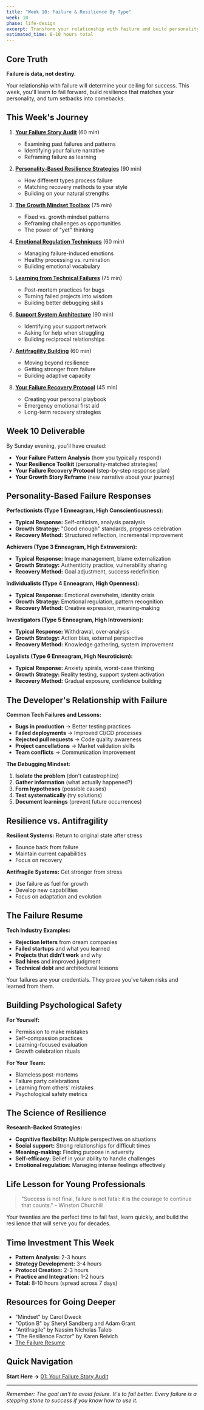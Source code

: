 ```yaml
---
title: "Week 10: Failure & Resilience By Type"
week: 10
phase: life-design
excerpt: Transform your relationship with failure and build personality-matched resilience strategies.
estimated_time: 8-10 hours total
---
```


## Core Truth

**Failure is data, not destiny.**

Your relationship with failure will determine your ceiling for success. This week, you'll learn to fail forward, build resilience that matches your personality, and turn setbacks into comebacks.

## This Week's Journey

1. [**Your Failure Story Audit**](./01-failure-story-audit) (60 min)
   - Examining past failures and patterns
   - Identifying your failure narrative
   - Reframing failure as learning

2. [**Personality-Based Resilience Strategies**](./02-resilience-by-type) (90 min)
   - How different types process failure
   - Matching recovery methods to your style
   - Building on your natural strengths

3. [**The Growth Mindset Toolbox**](./03-growth-mindset) (75 min)
   - Fixed vs. growth mindset patterns
   - Reframing challenges as opportunities
   - The power of "yet" thinking

4. [**Emotional Regulation Techniques**](./04-emotional-regulation) (60 min)
   - Managing failure-induced emotions
   - Healthy processing vs. rumination
   - Building emotional vocabulary

5. [**Learning from Technical Failures**](./05-technical-failures) (75 min)
   - Post-mortem practices for bugs
   - Turning failed projects into wisdom
   - Building better debugging skills

6. [**Support System Architecture**](./06-support-systems) (90 min)
   - Identifying your support network
   - Asking for help when struggling
   - Building reciprocal relationships

7. [**Antifragility Building**](./07-antifragility) (60 min)
   - Moving beyond resilience
   - Getting stronger from failure
   - Building adaptive capacity

8. [**Your Failure Recovery Protocol**](./08-recovery-protocol) (45 min)
   - Creating your personal playbook
   - Emergency emotional first aid
   - Long-term recovery strategies

## Week 10 Deliverable

By Sunday evening, you'll have created:

- **Your Failure Pattern Analysis** (how you typically respond)
- **Your Resilience Toolkit** (personality-matched strategies)
- **Your Failure Recovery Protocol** (step-by-step response plan)
- **Your Growth Story Reframe** (new narrative about your journey)

## Personality-Based Failure Responses

**Perfectionists (Type 1 Enneagram, High Conscientiousness):**

- **Typical Response:** Self-criticism, analysis paralysis
- **Growth Strategy:** "Good enough" standards, progress celebration
- **Recovery Method:** Structured reflection, incremental improvement

**Achievers (Type 3 Enneagram, High Extraversion):**

- **Typical Response:** Image management, blame externalization
- **Growth Strategy:** Authenticity practice, vulnerability sharing
- **Recovery Method:** Goal adjustment, success redefinition

**Individualists (Type 4 Enneagram, High Openness):**

- **Typical Response:** Emotional overwhelm, identity crisis
- **Growth Strategy:** Emotional regulation, pattern recognition
- **Recovery Method:** Creative expression, meaning-making

**Investigators (Type 5 Enneagram, High Introversion):**

- **Typical Response:** Withdrawal, over-analysis
- **Growth Strategy:** Action bias, external perspective
- **Recovery Method:** Knowledge gathering, system improvement

**Loyalists (Type 6 Enneagram, High Neuroticism):**

- **Typical Response:** Anxiety spirals, worst-case thinking
- **Growth Strategy:** Reality testing, support system activation
- **Recovery Method:** Gradual exposure, confidence building

## The Developer's Relationship with Failure

**Common Tech Failures and Lessons:**

- **Bugs in production** → Better testing practices
- **Failed deployments** → Improved CI/CD processes
- **Rejected pull requests** → Code quality awareness
- **Project cancellations** → Market validation skills
- **Team conflicts** → Communication improvement

**The Debugging Mindset:**

1. **Isolate the problem** (don't catastrophize)
2. **Gather information** (what actually happened?)
3. **Form hypotheses** (possible causes)
4. **Test systematically** (try solutions)
5. **Document learnings** (prevent future occurrences)

## Resilience vs. Antifragility

**Resilient Systems:** Return to original state after stress

- Bounce back from failure
- Maintain current capabilities
- Focus on recovery

**Antifragile Systems:** Get stronger from stress

- Use failure as fuel for growth
- Develop new capabilities
- Focus on adaptation and evolution

## The Failure Resume

**Tech Industry Examples:**

- **Rejection letters** from dream companies
- **Failed startups** and what you learned
- **Projects that didn't work** and why
- **Bad hires** and improved judgment
- **Technical debt** and architectural lessons

Your failures are your credentials. They prove you've taken risks and learned from them.

## Building Psychological Safety

**For Yourself:**

- Permission to make mistakes
- Self-compassion practices
- Learning-focused evaluation
- Growth celebration rituals

**For Your Team:**

- Blameless post-mortems
- Failure party celebrations
- Learning from others' mistakes
- Psychological safety metrics

## The Science of Resilience

**Research-Backed Strategies:**

- **Cognitive flexibility:** Multiple perspectives on situations
- **Social support:** Strong relationships for difficult times
- **Meaning-making:** Finding purpose in adversity
- **Self-efficacy:** Belief in your ability to handle challenges
- **Emotional regulation:** Managing intense feelings effectively

## Life Lesson for Young Professionals

> "Success is not final, failure is not fatal: it is the courage to continue that counts." - Winston Churchill

Your twenties are the perfect time to fail fast, learn quickly, and build the resilience that will serve you for decades.

## Time Investment This Week

- **Pattern Analysis:** 2-3 hours
- **Strategy Development:** 3-4 hours
- **Protocol Creation:** 2-3 hours
- **Practice and Integration:** 1-2 hours
- **Total:** 8-10 hours (spread across 7 days)

## Resources for Going Deeper

- "Mindset" by Carol Dweck
- "Option B" by Sheryl Sandberg and Adam Grant
- "Antifragile" by Nassim Nicholas Taleb
- "The Resilience Factor" by Karen Reivich
- [The Failure Resume](https://www.theatlantic.com/education/archive/2019/04/failure-resume-princeton-professor/587831/)

## Quick Navigation

**Start Here →** [01: Your Failure Story Audit](./01-failure-story-audit)

---

_Remember: The goal isn't to avoid failure. It's to fail better. Every failure is a stepping stone to success if you know how to use it._

